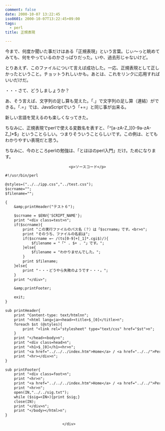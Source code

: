 ```yaml
---
comment: false
date: 2000-10-07 13:22:45
iso8601: 2000-10-07T13:22:45+09:00
tags:
  - perl
title: 正規表現

---
```


<div class="entry-body">
                                 <p>今まで、何度か聞いた事だけはある「正規表現」という言葉。じぃ〜っと眺めてみても、何をやっているのかさっぱりだった。いや、過去形じゃないけど。 </p>

<p>とりあえず、このファイルについて言えば成功した。一応、正規表現として正しかったということ。チョットうれしいかも。あとは、これをリンクに応用すればいいだけだ。 </p>

<p>・・・さて、どうしましょうか？ </p>

<p>あ、そう言えば、文字列の足し算も覚えた。「.」で文字列の足し算（連結）ができる。「.=」では、JavaScriptでいう「+=」と同じ事が出来る。 </p>

<p>新しい言語を覚えるのも楽しくなってきた。 </p>

<p>ちなみに、正規表現でperlで使える変数名を表すと、「^[a-zA-Z_][0-9a-zA-Z_]*$」ということらしい。つまりそういうことらしいです。この例は、とてもわかりやすい表現だと思う。 </p>

<p>ちなみに、今のところperlの勉強は、「とほほのperl入門」だけ。ためになります。</p>
                              
                                 <p>ソースコード</p>

```default
#!/usr/bin/perl

@styles=("../../ipp.css","../test.css");
$scrname="";
$filename="";

{
    &amp;printHeader("テスト６");

    $scrname = $ENV{'SCRIPT_NAME'};
    print "<div class=test>n";
    if($scrname){
        print "この実行ファイルのパス名（？）は「$scrname」です。<br>n";
        print "そのうち、ファイルの名前は";
        if($scrname =~ /(ts[0-9]+[_1]*.cgi$)/){
            $filename = "「" . $+ . "」です。";
        }else{
            $filename = "わかりませんでした。";
        }
        print $filename;
    }else{
        print "・・・どうやら失敗のようです・・・。";
    }
    print "</div>";

    &amp;printFooter;

    exit;
}

sub printHeader{
    print "Content-type: text/htmlnn";
    print "<html lang=ja><head><title>$_[0]</title>n";
    foreach $st (@styles){
        print "<link rel="stylesheet" type="text/css" href="$st">n";
    }
    print "</head><body>n";
    print "<div class=head>n";
    print "<h1>$_[0]</h1><hr>n";
    print "<a href="../../../index.htm">Home</a> / <a href="../../">Perl</a> / <a href="../">TestCGI Index</a>n";
    print "<hr></div>n";
}

sub printFooter{
    print "<div class=foot>n";
    print "<hr>n";
    print "<a href="../../../index.htm">Home</a> / <a href="../../">Perl</a> / <a href="../">TestCGI Index</a>n";
    print "<hr>n";
    open(IN,"../../sig.txt");
    while ($sig=<IN>){print $sig;}
    close(IN);
    print "</div>n";
    print "</body></html>n";
}
```
                              </div>
    	